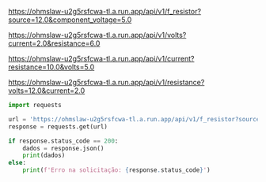 

https://ohmslaw-u2g5rsfcwa-tl.a.run.app/api/v1/f_resistor?source=12.0&component_voltage=5.0

https://ohmslaw-u2g5rsfcwa-tl.a.run.app/api/v1/volts?current=2.0&resistance=6.0

https://ohmslaw-u2g5rsfcwa-tl.a.run.app/api/v1/current?resistance=10.0&volts=5.0

https://ohmslaw-u2g5rsfcwa-tl.a.run.app/api/v1/resistance?volts=12.0&current=2.0



```python
import requests

url = 'https://ohmslaw-u2g5rsfcwa-tl.a.run.app/api/v1/f_resistor?source=12.0&component_voltage=5.0'
response = requests.get(url)

if response.status_code == 200:
    dados = response.json()
    print(dados)
else:
    print(f'Erro na solicitação: {response.status_code}')

```
